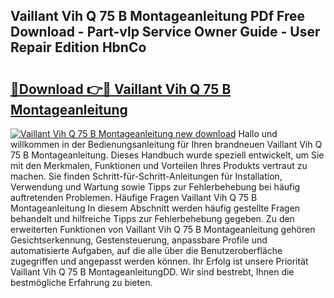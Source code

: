 ## Vaillant Vih Q 75 B Montageanleitung PDf Free Download - Part-vlp Service Owner Guide - User Repair Edition HbnCo

# <h2><a href="http://df6k5sq.blite.top/?on=Vaillant+Vih+Q+75+B+Montageanleitung">🔗Download 👉🔴 Vaillant Vih Q 75 B Montageanleitung</a></h2>

[![Vaillant Vih Q 75 B Montageanleitung new download](https://i.imgur.com/lujVjoI.png)](http://df6k5sq.blite.top/?on=Vaillant+Vih+Q+75+B+Montageanleitung)
Hallo und willkommen in der Bedienungsanleitung für Ihren brandneuen Vaillant Vih Q 75 B Montageanleitung. Dieses Handbuch wurde speziell entwickelt, um Sie mit den Merkmalen, Funktionen und Vorteilen Ihres Produkts vertraut zu machen. Sie finden Schritt-für-Schritt-Anleitungen für Installation, Verwendung und Wartung sowie Tipps zur Fehlerbehebung bei häufig auftretenden Problemen. Häufige Fragen Vaillant Vih Q 75 B Montageanleitung In diesem Abschnitt werden häufig gestellte Fragen behandelt und hilfreiche Tipps zur Fehlerbehebung gegeben. Zu den erweiterten Funktionen von Vaillant Vih Q 75 B Montageanleitung gehören Gesichtserkennung, Gestensteuerung, anpassbare Profile und automatisierte Aufgaben, auf die alle über die Benutzeroberfläche zugegriffen und angepasst werden können. Ihr Erfolg ist unsere Priorität Vaillant Vih Q 75 B MontageanleitungDD. Wir sind bestrebt, Ihnen die bestmögliche Erfahrung zu bieten.
